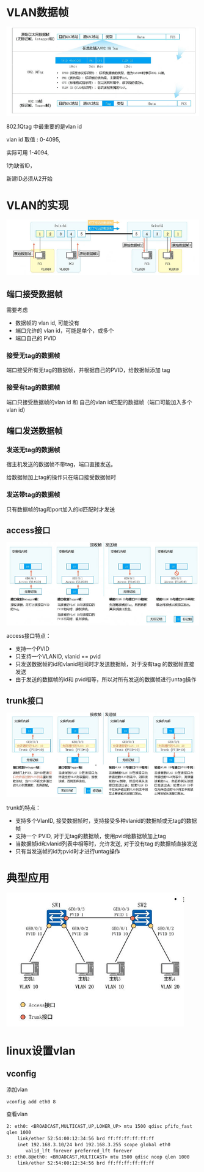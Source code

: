 # VLAN数据帧

![](./pic/71.jpg)

802.1Qtag 中最重要的是vlan id

vlan id 取值 : 0-4095, 

实际可用 1-4094, 

1为缺省ID，

新建ID必须从2开始

# VLAN的实现

![](./pic/72.jpg)

## 端口接受数据帧

需要考虑
* 数据帧的 vlan id, 可能没有
* 端口允许的 vlan id，可能是单个，或多个
* 端口自己的 PVID

### 接受无tag的数据帧
端口接受所有无tag的数据帧，并根据自己的PVID，给数据帧添加 tag

### 接受有tag的数据帧
端口只接受数据帧的vlan id 和 自己的vlan id匹配的数据帧（端口可能加入多个vlan id）

## 端口发送数据帧
### 发送无tag的数据帧
宿主机发送的数据帧不带tag，端口直接发送。

给数据帧加上tag的操作只在端口接受数据帧时

### 发送带tag的数据帧
只有数据帧的tag和port加入的id匹配时才发送

## access接口

![](./pic/73.jpg)

access接口特点：
* 支持一个PVID
* 只支持一个VLANID, vlanid == pvid
* 只发送数据帧的id和vlanid相同时才发送数据帧，对于没有tag 的数据帧直接发送
* 由于发送的数据帧的id和 pvid相等，所以对所有发送的数据帧进行untag操作

## trunk接口

![](./pic/74.jpg)

trunk的特点：
* 支持多个VlanID, 接受数据帧时，支持接受多种vlanid的数据帧或无tag的数据帧
* 支持一个 PVID, 对于无tag的数据帧，使用pvid给数据帧加上tag
* 当数据帧id和vlanid列表中相等时，允许发送, 对于没有tag 的数据帧直接发送
* 只有当发送帧的id为pvid时才进行untag操作

# 典型应用
![](./pic/75.jpg)


# linux设置vlan
## vconfig
添加vlan
```shell
vconfig add eth0 8
```


查看vlan
```shell
2: eth0: <BROADCAST,MULTICAST,UP,LOWER_UP> mtu 1500 qdisc pfifo_fast qlen 1000
    link/ether 52:54:00:12:34:56 brd ff:ff:ff:ff:ff:ff
    inet 192.168.3.10/24 brd 192.168.3.255 scope global eth0
       valid_lft forever preferred_lft forever
3: eth0.8@eth0: <BROADCAST,MULTICAST> mtu 1500 qdisc noop qlen 1000
    link/ether 52:54:00:12:34:56 brd ff:ff:ff:ff:ff:ff
```





